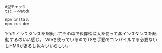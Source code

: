```
#型チェック
tsc --watch
```

```
npm install
npm run dev
```

1つのインスタンスを起動してその中で依存性注入を使って各インスタンスを起動するのいい感じ。
Viteを使っているのでTSを手動でコンパイルする必要ないしHMRがあるし色々いいらしい。
